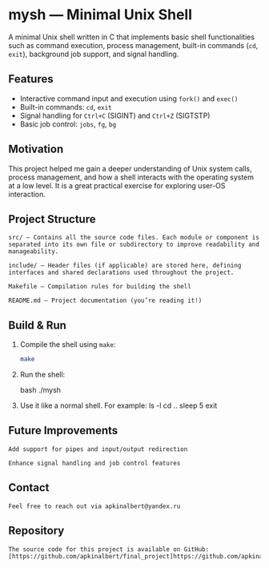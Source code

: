 # mysh — Minimal Unix Shell

A minimal Unix shell written in C that implements basic shell functionalities such as command execution, process management, built-in commands (`cd`, `exit`), background job support, and signal handling.

## Features

- Interactive command input and execution using `fork()` and `exec()`
- Built-in commands: `cd`, `exit`
- Signal handling for `Ctrl+C` (SIGINT) and `Ctrl+Z` (SIGTSTP)
- Basic job control: `jobs`, `fg`, `bg`

## Motivation

This project helped me gain a deeper understanding of Unix system calls, process management, and how a shell interacts with the operating system at a low level. It is a great practical exercise for exploring user-OS interaction.

## Project Structure

    src/ — Contains all the source code files. Each module or component is separated into its own file or subdirectory to improve readability and manageability.

    include/ — Header files (if applicable) are stored here, defining interfaces and shared declarations used throughout the project.

    Makefile — Compilation rules for building the shell

    README.md — Project documentation (you’re reading it!)


## Build & Run

1. Compile the shell using `make`:

   ```bash
   make
   
2. Run the shell:

    bash
    ./mysh

3. Use it like a normal shell. For example:
    ls -l
    cd ..
    sleep 5
    exit

## Future Improvements

    Add support for pipes and input/output redirection

    Enhance signal handling and job control features

## Contact
    Feel free to reach out via apkinalbert@yandex.ru

## Repository
    The source code for this project is available on GitHub: [https://github.com/apkinalbert/final_project]https://github.com/apkinalbert/final_project
